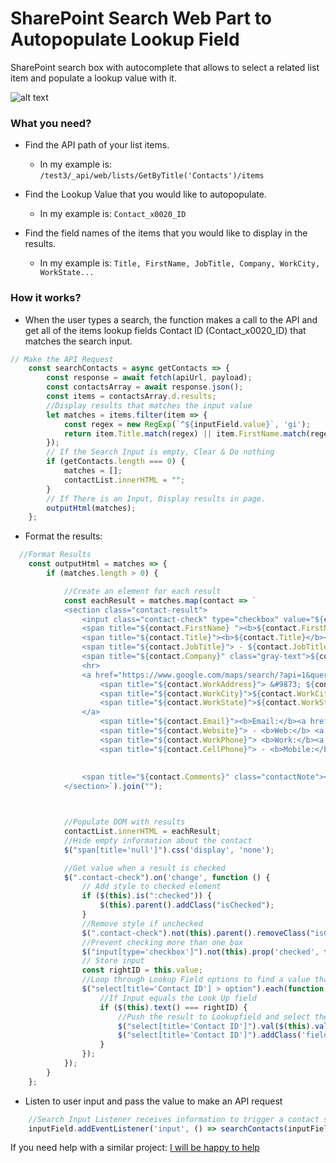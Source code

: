 # SharePoint Search Web Part to Autopopulate Lookup Field

SharePoint search box with autocomplete that allows to select a related list item and populate a lookup value with it. 

![alt text](https://raw.githubusercontent.com/rafanas/Sharepoint---Search-Web-Part/master/CPT2109221025-746x593.gif?token=APX3GJMVW6A5PJFZUD74TTLBJNGW6 "Sharepoint Search")

### What you need?

* Find the API path of your list items. 
    - In my example is: ```/test3/_api/web/lists/GetByTitle('Contacts')/items```

* Find the Lookup Value that you would like to autopopulate.
    - In my example is: ```Contact_x0020_ID```

* Find the field names of the items that you would like to display in the results.
    - In my example is: ```Title, FirstName, JobTitle, Company, WorkCity, WorkState...```

### How it works?

* When the user types a search, the function makes a call to the API and get all of the items lookup fields Contact ID (Contact_x0020_ID) that matches the search input.

```javascript
// Make the API Request
    const searchContacts = async getContacts => {
        const response = await fetch(apiUrl, payload);
        const contactsArray = await response.json();
        const items = contactsArray.d.results;
        //Display results that matches the input value
        let matches = items.filter(item => {
            const regex = new RegExp(`^${inputField.value}`, 'gi');
            return item.Title.match(regex) || item.FirstName.match(regex);
        });
        // If the Search Input is empty, Clear & Do nothing
        if (getContacts.length === 0) {
            matches = [];
            contactList.innerHTML = "";
        }
        // If There is an Input, Display results in page.
        outputHtml(matches);
    };
```

* Format the results: 

```javascript
  //Format Results
    const outputHtml = matches => {
        if (matches.length > 0) {

            //Create an element for each result
            const eachResult = matches.map(contact => `
            <section class="contact-result">
                <input class="contact-check" type="checkbox" value="${contact.Contact_x0020_ID}">
                <span title="${contact.FirstName} "><b>${contact.FirstName}</b></span>
                <span title="${contact.Title}"><b>${contact.Title}</b></span>
                <span title="${contact.JobTitle}"> - ${contact.JobTitle} @ </span>
                <span title="${contact.Company}" class="gray-text">${contact.Company}</a></span><br>
                <hr>
                <a href="https://www.google.com/maps/search/?api=1&query=${contact.WorkAddress}+${contact.WorkCity}+${contact.WorkState}" target="_blank">
                    <span title="${contact.WorkAddress}"> &#9873; ${contact.WorkAddress} </span>
                    <span title="${contact.WorkCity}">${contact.WorkCity},</span>
                    <span title="${contact.WorkState}">${contact.WorkState}<br></span>
                </a> 
                    <span title="${contact.Email}"><b>Email:</b><a href="mailto:${contact.Email}"> ${contact.Email}</a></span>
                    <span title="${contact.Website}"> - <b>Web:</b> <a href="${contact.Website}" target="_blank">${contact.Website}</a></span> <br>
                    <span title="${contact.WorkPhone}"> <b>Work:</b><a href="tel:${contact.WorkPhone}"> ${contact.WorkPhone}</a>  </span> 
                    <span title="${contact.CellPhone}"> - <b>Mobile:</b><a href="tel:${contact.CellPhone}"> ${contact.CellPhone}</a> </span>
            
            
                <span title="${contact.Comments}" class="contactNote"><hr style="margin-bottom: 9px;"><b>Notes: </b>${contact.Comments}</span>
            </section>`).join("");



            //Populate DOM with results
            contactList.innerHTML = eachResult;
            //Hide empty information about the contact
            $("span[title='null']").css('display', 'none');

            //Get value when a result is checked
            $(".contact-check").on('change', function () {
                // Add style to checked element
                if ($(this).is(":checked")) {
                    $(this).parent().addClass("isChecked");
                }
                //Remove style if unchecked
                $(".contact-check").not(this).parent().removeClass("isChecked");
                //Prevent checking more than one box
                $("input[type='checkbox']").not(this).prop('checked', false);
                // Store input
                const rightID = this.value;
                //Loop through Lookup Field options to find a value that matches input with result
                $("select[title='Contact ID'] > option").each(function () {
                    //If Input equals the Look Up field
                    if ($(this).text() === rightID) {
                        //Push the result to Lookupfield and select the contact 
                        $("select[title='Contact ID']").val($(this).val());
                        $("select[title='Contact ID']").addClass('field-updated');
                    }
                });
            });
        }
    };
```

* Listen to user input and pass the value to make an API request

```javascript
    //Search Input Listener receives information to trigger a contact search
    inputField.addEventListener('input', () => searchContacts(inputField.value));
```



If you need help with a similar project: [I will be happy to help](mailto:dev@rafaelfu.me)
